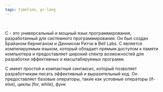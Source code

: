 ```yaml
---
tags: timeline, pr-lang
--- 
```


<span 
	  class='ob-timelines' 
	  data-date='1972-05-19' 
	  data-title='Си' 
	  data-class='pr-lang' 
	  data-img='https://upload.wikimedia.org/wikipedia/commons/1/18/C_Programming_Language.svg'
	  > 	
</span>

C - это универсальный и мощный язык программирования, разработанный для системного программирования. Он был создан Брайаном Керниганом и Деннисом Ритчи в Bell Labs. C является компилируемым языком, который обладает прямым доступом к памяти компьютера и предоставляет широкий спектр возможностей для разработки эффективных и масштабируемых программ.

C имеет простой и компактный синтаксис, который позволяет разработчикам писать эффективный и выразительный код. Он предоставляет базовые операторы, такие как условные операторы (if-else), циклы (for, while), функ